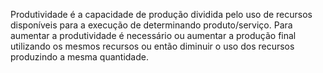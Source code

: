 ---
---

Produtividade é a capacidade de produção dividida pelo uso de recursos disponíveis para a execução de determinando produto/serviço. Para aumentar a produtividade é necessário ou aumentar a produção final utilizando os mesmos recursos ou então diminuir o uso dos recursos produzindo a mesma quantidade. 